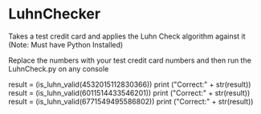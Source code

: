 # LuhnChecker
Takes a test credit card and applies the Luhn Check algorithm against it
(Note: Must have Python Installed)


Replace the numbers with your test credit card numbers and then run the LuhnCheck.py on any console

result = (is_luhn_valid(4532015112830366))
print ("Correct:" + str(result))
result = (is_luhn_valid(6011514433546201))
print ("Correct:" + str(result))
result = (is_luhn_valid(6771549495586802))
print ("Correct:" + str(result))
